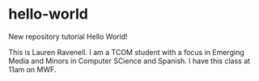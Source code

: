 # hello-world
New repository tutorial
Hello World!

This is Lauren Ravenell. I am a TCOM student with a focus in Emerging Media and Minors in Computer SCience and Spanish.
I have this class at 11am on MWF.
